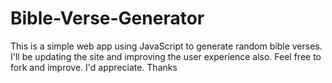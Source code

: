 # Bible-Verse-Generator
This is a simple web app using JavaScript to generate 
random bible verses. 
I'll be updating the site and improving the user experience also.
Feel free to fork and improve. I'd appreciate. Thanks
